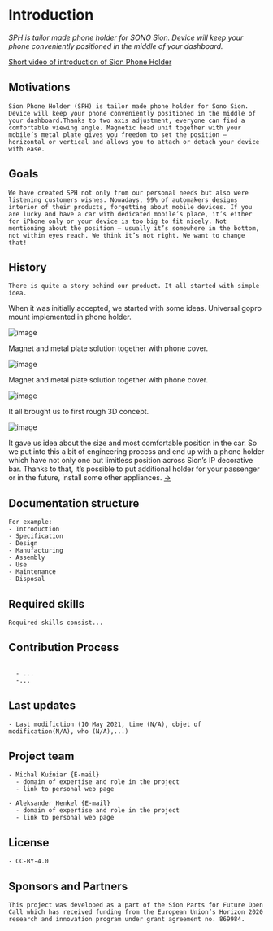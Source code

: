 # Introduction

*SPH is tailor made phone holder for SONO Sion. Device will keep your phone conveniently positioned in the middle of your dashboard.*

[Short video of introduction of Sion Phone Holder](https://youtu.be/FvjbazPFRPQ)

## Motivations

```
Sion Phone Holder (SPH) is tailor made phone holder for Sono Sion. Device will keep your phone conveniently positioned in the middle of your dashboard.Thanks to two axis adjustment, everyone can find a comfortable viewing angle. Magnetic head unit together with your mobile’s metal plate gives you freedom to set the position – horizontal or vertical and allows you to attach or detach your device with ease. 
```

## Goals


```
We have created SPH not only from our personal needs but also were listening customers wishes. Nowadays, 99% of automakers designs interior of their products, forgetting about mobile devices. If you are lucky and have a car with dedicated mobile’s place, it’s either for iPhone only or your device is too big to fit nicely. Not mentioning about the position – usually it’s somewhere in the bottom, not within eyes reach. We think it’s not right. We want to change that!
```

## History

```
There is quite a story behind our product. It all started with simple idea.
```

When it was initially accepted, we started with some ideas.
Universal gopro mount implemented in phone holder.

![image](https://user-images.githubusercontent.com/59058909/122756904-4980bb00-d297-11eb-85dd-84d6af4b0070.png)

Magnet and metal plate solution together with phone cover.

![image](https://user-images.githubusercontent.com/59058909/122757615-1be84180-d298-11eb-8efb-2342f4ac1d86.png)

Magnet and metal plate solution together with phone cover.

![image](https://user-images.githubusercontent.com/59058909/122758136-bcd6fc80-d298-11eb-8d58-489f18fe5e89.png)

It all brought us to first rough 3D concept.

![image](https://user-images.githubusercontent.com/59058909/122758262-e09a4280-d298-11eb-8c18-deffc407ef3c.png)

It gave us idea about the size and most comfortable position in the car. So we put into this a bit of engineering process and end up with a phone holder which have not only one but limitless position across Sion’s IP decorative bar. Thanks to that, it’s possible to put additional holder for your passenger or in the future, install some other appliances. [->](https://github.com/OPEN-NEXT/wp2.3_Guideline-for-documentation-of-OSH-design-reuse/tree/main/Case%20studies/Sion%20Phone%20Holder/3.%20Design/Structural%20model)

## Documentation structure

```
For example:
- Introduction
- Specification
- Design 
- Manufacturing
- Assembly
- Use
- Maintenance
- Disposal
```

## Required skills


```
Required skills consist...  
```

## Contribution Process

```

  - ...
  -...
```

## Last updates 


```
- Last modifiction (10 May 2021, time (N/A), objet of modification(N/A), who (N/A),...) 
```

## Project team


```
- Michal Kuźniar {E-mail}
  - domain of expertise and role in the project
  - link to personal web page
  
- Aleksander Henkel {E-mail}
  - domain of expertise and role in the project
  - link to personal web page

```

## License

```
- CC-BY-4.0
```

## Sponsors and Partners

```
This project was developed as a part of the Sion Parts for Future Open Call which has received funding from the European Union’s Horizon 2020 research and innovation program under grant agreement no. 869984.
```
